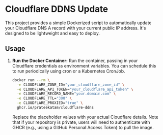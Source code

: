 # Cloudflare DDNS Update

This project provides a simple Dockerized script to automatically update your Cloudflare DNS A record with your current public IP address. It's designed to be lightweight and easy to deploy.

## Usage

1.  **Run the Docker Container:**
    Run the container, passing in your Cloudflare credentials as environment variables. You can schedule this to run periodically using cron or a Kubernetes CronJob.

    ```bash
    docker run --rm \
      -e CLOUDFLARE_ZONE_ID="your_cloudflare_zone_id" \
      -e CLOUDFLARE_API_TOKEN="your_cloudflare_api_token" \
      -e CLOUDFLARE_RECORD_NAME="your.domain.com" \
      -e CLOUDFLARE_TTL="300" \
      -e CLOUDFLARE_PROXIED="true" \
      ghcr.io/prateekatam/cloudflare-ddns
    ```
    Replace the placeholder values with your actual Cloudflare details. Note that if your repository is private, users will need to authenticate with GHCR (e.g., using a GitHub Personal Access Token) to pull the image.